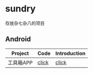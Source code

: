 # sundry

存放杂七杂八的项目

## Android

| Project   | Code  | Introduction |
| ---------- | ----- | ------------ |
| 工具箱APP | [click](https://github.com/foryatto/sundry/tree/main/Android_OneToolBox) | [click](https://www.bilibili.com/video/BV1Lg411G7tS) |

